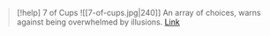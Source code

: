 > [!help]  7 of Cups
> ![[7-of-cups.jpg|240]]
> An array of choices, warns against being overwhelmed by illusions.
> [Link](https://daily-tarot.squarespace.com/seven-of-cups)